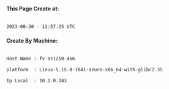 
   
#### This Page Create at:

```bash

2023-08-30 - 12:57:25 UTC

```

#### Create By Machine:

```bash

Host Name : fv-az1250-466

platform  : Linux-5.15.0-1041-azure-x86_64-with-glibc2.35

Ip Local  : 10.1.0.243

```

